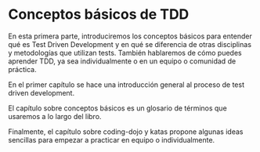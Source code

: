 # Conceptos básicos de TDD #

En esta primera parte, introduciremos los conceptos básicos para entender qué es Test Driven Development y en qué se diferencia de otras disciplinas y metodologías que utilizan tests. También hablaremos de cómo puedes aprender TDD, ya sea individualmente o en un equipo o comunidad de práctica.

En el primer capítulo se hace una introducción general al proceso de test driven development.

El capítulo sobre conceptos básicos es un glosario de términos que usaremos a lo largo del libro.

Finalmente, el capítulo sobre coding-dojo y katas propone algunas ideas sencillas para empezar a practicar en equipo o individualmente.
